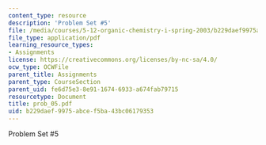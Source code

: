 ```yaml
---
content_type: resource
description: 'Problem Set #5'
file: /media/courses/5-12-organic-chemistry-i-spring-2003/b229daef9975abcef5ba43bc06179353_prob_05.pdf
file_type: application/pdf
learning_resource_types:
- Assignments
license: https://creativecommons.org/licenses/by-nc-sa/4.0/
ocw_type: OCWFile
parent_title: Assignments
parent_type: CourseSection
parent_uid: fe6d75e3-8e91-1674-6933-a674fab79715
resourcetype: Document
title: prob_05.pdf
uid: b229daef-9975-abce-f5ba-43bc06179353
---
```

Problem Set #5